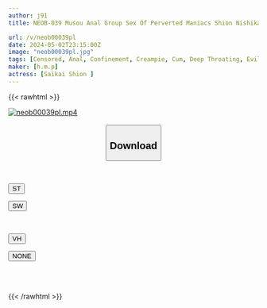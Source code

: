 ```yaml
---
author: j91
title: NEOB-039 Musou Anal Group Sex Of Perverted Maniacs Shion Nishikai

url: /v/neob00039pl
date: 2024-05-02T23:15:00Z
image: "neob00039pl.jpg"
tags: [Censored, Anal, Confinement, Creampie, Cum, Deep Throating, Evil, Nasty&Hardcore, Promiscuity, Restraint, Solowork]
maker: [h.m.p]
actress: [Saikai Shion ]
---
```



{{< rawhtml >}}

<div class="video" data-videoid="jva6D9dR9RHzjbP">
    <a href="javascript:;">
        <img src="/v/neob00039pl/neob00039pl.jpg" width="WIDTH" height="HEIGHT" alt="neob00039pl.mp4" loading="lazy">
    </a>
</div>

<script type="text/javascript" src="https://j91.asia/asset/on-demand-st.js"></script>

<br>
  <link rel="stylesheet" href="https://j91.asia/asset/bs5.css">
  
  <center>
  <button class="btn btn-primary" type="button" data-bs-toggle="collapse" data-bs-target=".multi-collapse" aria-expanded="false" aria-controls="multiCollapseExample1 multiCollapseExample2"><h2>Download</h2></button></center>
</p>
<div class="row">
  <div class="col">
    <div class="collapse multi-collapse" id="multiCollapseExample1">
      <div class="card card-body">
	      	      <br>
<div class="buttons">  
<p><a href="https://streamtape.to/v/jva6D9dR9RHzjbP" target="_blank"><button class="btn-hover color-3"><i class="fa fa-download"></i> ST</button></a></p>
<p><a href="https://asnwish.com/fwb228gk4o04" target="_blank"><button class="btn-hover color-2"><i class="fa fa-download"></i> SW</button></a></p></div>
    </div>
  </div>
</div>
  <div class="col">
    <div class="collapse multi-collapse" id="multiCollapseExample2">
      <div class="card card-body">
	      <br>
<div class="buttons">
<p><a href="https://vidhidevip.com/file/qukciodep9c7"><button class="btn-hover color-8"><i class="fa fa-download"></i> VH</button></a></p>
<p><a href="javascript:;"><button class="btn-hover color-9"><i class="fa fa-download"></i> NONE</button></a></p></div>
<br><br>
      </div>
    </div>
  </div>
</div>

{{< /rawhtml >}}